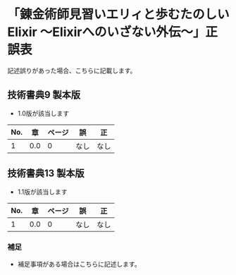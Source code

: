 # 「錬金術師見習いエリィと歩むたのしいElixir 〜Elixirへのいざない外伝〜」正誤表

記述誤りがあった場合、こちらに記載します。

## 技術書典9 製本版

* 1.0版が該当します

| No. | 章 | ページ | 誤 | 正 |
| - | - | - |-|-|
|1|0.0|0|なし|なし|

## 技術書典13 製本版

* 1.1版が該当します

| No. | 章 | ページ | 誤 | 正 |
| - | - | - |-|-|
|1|0.0|0|なし|なし|

### 補足

* 補足事項がある場合はこちらに記述します。
